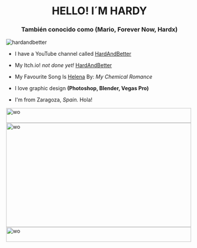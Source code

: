 <h1 align="center">HELLO! I´M HARDY</h1>
<h3 align="center">También conocido como (Mario, Forever Now, Hardx)</h3>

<p align="left"> <img src="https://komarev.com/ghpvc/?username=hardandbetter&label=Profile%20views&color=0e75b6&style=flat" alt="hardandbetter" /> </p>

- I have a YouTube channel called [HardAndBetter](https://www.youtube.com/channel/UCBGKQOsuOunPENPod5hrMlw)

- My Itch.io! *not done yet!* [HardAndBetter](https://hardandbetterstudios.itch.io/)

- My Favourite Song Is [Helena](https://open.spotify.com/intl-es/track/5dTHtzHFPyi8TlTtzoz1J9?si=467eb78095b44674) By: *My Chemical Romance*

- I love graphic design **(Photoshop, Blender, Vegas Pro)**

- I'm from Zaragoza, *Spain.* Hola!

<img src="https://media1.tenor.com/m/h_UdcwafeoQAAAAC/blue-divider.gif" alt="wo" width="500" height="40"/>
<img src="https://i.pinimg.com/originals/c3/01/bf/c301bff665e4b01b060b2bd8ad7bfa1e.gif" alt="wo" width="500" height="281"/>
<img src="https://media1.tenor.com/m/h_UdcwafeoQAAAAC/blue-divider.gif" alt="wo" width="500" height="40"/>

